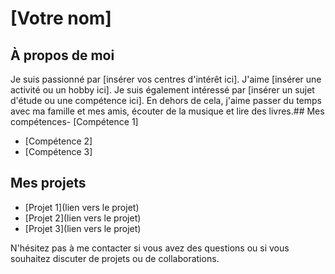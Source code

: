 # [Votre nom]

## À propos de moi

Je suis passionné par [insérer vos centres d'intérêt ici]. J'aime [insérer une activité ou un hobby ici]. Je suis également intéressé par [insérer un sujet d'étude ou une compétence ici]. En dehors de cela, j'aime passer du temps avec ma famille et mes amis, écouter de la musique et lire des livres.## Mes compétences- [Compétence 1]
- [Compétence 2]
- [Compétence 3]

## Mes projets

- [Projet 1](lien vers le projet)
- [Projet 2](lien vers le projet)
- [Projet 3](lien vers le projet)

N'hésitez pas à me contacter si vous avez des questions ou si vous souhaitez discuter de projets ou de collaborations.
